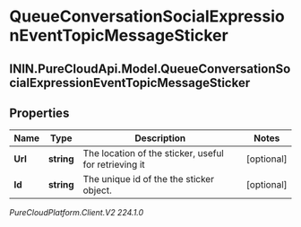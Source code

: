 # QueueConversationSocialExpressionEventTopicMessageSticker

## ININ.PureCloudApi.Model.QueueConversationSocialExpressionEventTopicMessageSticker

## Properties

|Name | Type | Description | Notes|
|------------ | ------------- | ------------- | -------------|
| **Url** | **string** | The location of the sticker, useful for retrieving it | [optional] |
| **Id** | **string** | The unique id of the the sticker object. | [optional] |



_PureCloudPlatform.Client.V2 224.1.0_
